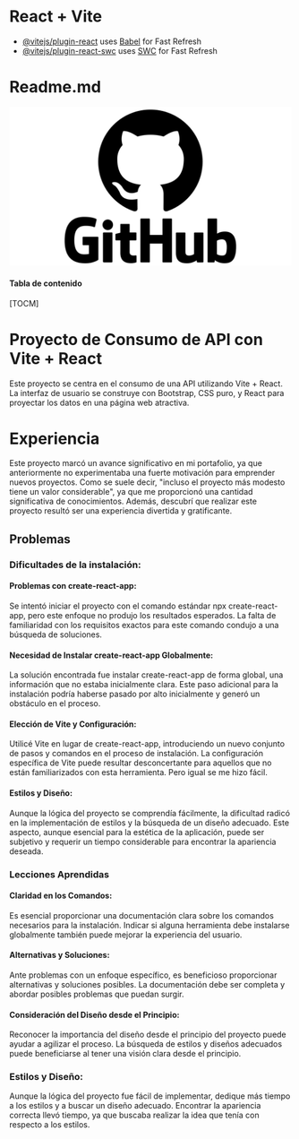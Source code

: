 # React + Vite

- [@vitejs/plugin-react](https://github.com/vitejs/vite-plugin-react/blob/main/packages/plugin-react/README.md) uses [Babel](https://babeljs.io/) for Fast Refresh
- [@vitejs/plugin-react-swc](https://github.com/vitejs/vite-plugin-react-swc) uses [SWC](https://swc.rs/) for Fast Refresh

# Readme.md

![](./src/img/logo.png)

#### Tabla de contenido

[TOCM]

# Proyecto de Consumo de API con Vite + React
Este proyecto se centra en el consumo de una API utilizando Vite + React. La interfaz de usuario se construye con Bootstrap, CSS puro, y React para proyectar los datos en una página web atractiva.

# Experiencia
Este proyecto marcó un avance significativo en mi portafolio, ya que anteriormente no experimentaba una fuerte motivación para emprender nuevos proyectos. Como se suele decir, "incluso el proyecto más modesto tiene un valor considerable", ya que me proporcionó una cantidad significativa de conocimientos. Además, descubrí que realizar este proyecto resultó ser una experiencia divertida y gratificante.

## Problemas

### Dificultades de la instalación:

#### Problemas con create-react-app:

Se intentó iniciar el proyecto con el comando estándar npx create-react-app, pero este enfoque no produjo los resultados esperados. La falta de familiaridad con los requisitos exactos para este comando condujo a una búsqueda de soluciones.

#### Necesidad de Instalar create-react-app Globalmente:

La solución encontrada fue instalar create-react-app de forma global, una información que no estaba inicialmente clara. Este paso adicional para la instalación podría haberse pasado por alto inicialmente y generó un obstáculo en el proceso.

#### Elección de Vite y Configuración:

Utilicé Vite en lugar de create-react-app, introduciendo un nuevo conjunto de pasos y comandos en el proceso de instalación. La configuración específica de Vite puede resultar desconcertante para aquellos que no están familiarizados con esta herramienta. Pero igual se me hizo fácil.

#### Estilos y Diseño:

Aunque la lógica del proyecto se comprendía fácilmente, la dificultad radicó en la implementación de estilos y la búsqueda de un diseño adecuado. Este aspecto, aunque esencial para la estética de la aplicación, puede ser subjetivo y requerir un tiempo considerable para encontrar la apariencia deseada.

### Lecciones Aprendidas

#### Claridad en los Comandos:

Es esencial proporcionar una documentación clara sobre los comandos necesarios para la instalación. Indicar si alguna herramienta debe instalarse globalmente también puede mejorar la experiencia del usuario.

#### Alternativas y Soluciones:

Ante problemas con un enfoque específico, es beneficioso proporcionar alternativas y soluciones posibles. La documentación debe ser completa y abordar posibles problemas que puedan surgir.

#### Consideración del Diseño desde el Principio:

Reconocer la importancia del diseño desde el principio del proyecto puede ayudar a agilizar el proceso. La búsqueda de estilos y diseños adecuados puede beneficiarse al tener una visión clara desde el principio.

### Estilos y Diseño:

Aunque la lógica del proyecto fue fácil de implementar, dedique más tiempo a los estilos y a buscar un diseño adecuado. Encontrar la apariencia correcta llevó tiempo, ya que buscaba realizar la idea que tenía con respecto a los estilos.